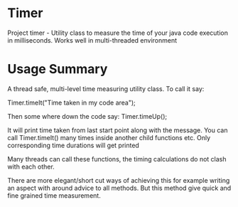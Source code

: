 # Timer
Project timer - Utility class to measure the time of your java code execution in milliseconds. Works well in multi-threaded environment


# Usage Summary
A thread safe, multi-level time measuring utility class. To call it say: 

Timer.timeIt("Time taken in my code area");
 
Then some where down the code say: 
Timer.timeUp();
 
It will print time taken from last start point along with the message. You can call Timer.timeIt() many times inside another child functions etc. Only corresponding time durations will get printed
 
Many threads can call these functions, the timing calculations do not clash with each other.
 
There are more elegant/short cut ways of achieving this for example writing an aspect with around advice to all methods. But this method give quick and fine grained time measurement.
